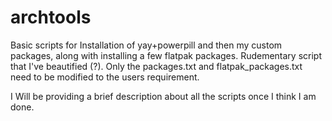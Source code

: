 # archtools
Basic scripts for Installation of yay+powerpill and then my custom packages, along with installing a few flatpak packages. Rudementary script that I've beautified (?). Only the packages.txt and flatpak_packages.txt need to be modified to the users requirement.


I Will be providing a brief description about all the scripts once I think I am done.

